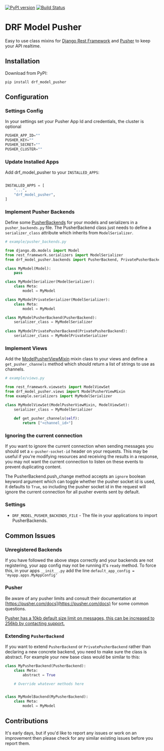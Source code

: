 [![PyPI version](https://badge.fury.io/py/drf-model-pusher.svg)](https://badge.fury.io/py/drf-model-pusher)
[![Build Status](https://travis-ci.org/aljp/drf_model_pusher.svg?branch=master)](https://travis-ci.org/aljp/drf_model_pusher)

# DRF Model Pusher

Easy to use class mixins for [Django Rest Framework]() and [Pusher]() to keep your API realtime.

## Installation

Download from PyPI:

`pip install drf_model_pusher`

## Configuration

### Settings Config

In your settings set your Pusher App Id and credentials, the cluster is optional

```python
PUSHER_APP_ID=""  
PUSHER_KEY=""  
PUSHER_SECRET=""
PUSHER_CLUSTER=""  
```

### Update Installed Apps

Add drf_model_pusher to your `INSTALLED_APPS`:

```python

INSTALLED_APPS = [
    "...",
    "drf_model_pusher",
]
``` 

### Implement Pusher Backends

Define some [PusherBackends]() for your models and serializers in a `pusher_backends.py` file.  The PusherBackend class just needs to define a `serializer_class` attribute which inherits from `ModelSerializer`.

```python
# example/pusher_backends.py

from django.db.models import Model
from rest_framework.serializers import ModelSerializer
from drf_model_pusher.backends import PusherBackend, PrivatePusherBackend

class MyModel(Model):
    pass

class MyModelSerializer(ModelSerializer):
    class Meta:
        model = MyModel

class MyModelPrivateSerializer(ModelSerializer):
    class Meta:
        model = MyModel

class MyModelPusherBackend(PusherBackend):
    serializer_class = MyModelSerializer
    
class MyModelPrivatePusherBackend(PrivatePusherBackend):
    serializer_class = MyModelPrivateSerializer
```

### Implement Views

Add the [ModelPusherViewMixin]() mixin class to your views and define a `get_pusher_channels` method which should return a list of strings to use as channels.

```python
# example/views.py

from rest_framework.viewsets import ModelViewSet
from drf_model_pusher.views import ModelPusherViewMixin
from example.serializers import MyModelSerializer

class MyModelViewSet(ModelPusherViewMixin, ModelViewSet):
    serializer_class = MyModelSerializer
    
    def get_pusher_channels(self):
        return ["<channel_id>"]
```

### Ignoring the current connection

If you want to ignore the current connection when sending messages you should set a `x-pusher-socket-id` header on your requests.  This may be useful if you're modifying resources and receiving the results in a response, you may not want the current connection to listen on these events to prevent duplicating content.

The PusherBackend.push_change method accepts an `ignore` boolean keyword argument which can toggle whether the pusher socket id is used, it defaults to `True`, so including the pusher socket id in the request will ignore the current connection for all pusher events sent by default.

### Settings

- `DRF_MODEL_PUSHER_BACKENDS_FILE` - The file in your applications to import PusherBackends.

## Common Issues
### Unregistered Backends
If you have followed the above steps correctly and your backends are not registering, your app config may not be running it's `ready` method. To force this, in your apps `__init__.py` add the line `default_app_config = 'myapp.apps.MyAppConfig'`

### Pusher
Be aware of any pusher limits and consult their documentation at [https://pusher.com/docs](https://pusher.com/docs) for some common questions.  

[Pusher has a 10kb default size limit on messages, this can be increased to 256kb by contacting support.](https://support.pusher.com/hc/en-us/articles/202046553-What-is-the-message-size-limit-when-publishing-a-message-)

### Extending `PusherBackend`
If you want to extend `PusherBackend` or `PrivatePusherBackend` rather than declaring a new concrete backend, you need to make sure the class is abstract. For example your new base class would be similar to this:

```python
class MyPusherBackend(PusherBackend):
    class Meta:
        abstract = True

    # Override whatever methods here


class MyModelBackend(MyPusherBackend):
    class Meta:
        model = MyModel
```

## Contributions

It's early days, but if you'd like to report any issues or work on an improvement then please check for any similar existing issues before you report them.
